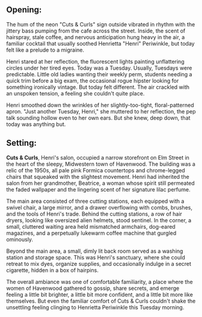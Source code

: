 ## Opening:

The hum of the neon "Cuts & Curls" sign outside vibrated in rhythm with the jittery bass pumping from the cafe across the street. Inside, the scent of hairspray, stale coffee, and nervous anticipation hung heavy in the air, a familiar cocktail that usually soothed Henrietta "Henri" Periwinkle, but today felt like a prelude to a migraine.

Henri stared at her reflection, the fluorescent lights painting unflattering circles under her tired eyes. Today was a Tuesday. Usually, Tuesdays were predictable. Little old ladies wanting their weekly perm, students needing a quick trim before a big exam, the occasional rogue hipster looking for something ironically vintage. But today felt different. The air crackled with an unspoken tension, a feeling she couldn't quite place.

Henri smoothed down the wrinkles of her slightly-too-tight, floral-patterned apron. "Just another Tuesday, Henri," she muttered to her reflection, the pep talk sounding hollow even to her own ears. But she knew, deep down, that today was anything but.

## Setting:

**Cuts & Curls**, Henri's salon, occupied a narrow storefront on Elm Street in the heart of the sleepy, Midwestern town of Havenwood. The building was a relic of the 1950s, all pale pink Formica countertops and chrome-legged chairs that squeaked with the slightest movement. Henri had inherited the salon from her grandmother, Beatrice, a woman whose spirit still permeated the faded wallpaper and the lingering scent of her signature lilac perfume.

The main area consisted of three cutting stations, each equipped with a swivel chair, a large mirror, and a drawer overflowing with combs, brushes, and the tools of Henri's trade. Behind the cutting stations, a row of hair dryers, looking like oversized alien helmets, stood sentinel. In the corner, a small, cluttered waiting area held mismatched armchairs, dog-eared magazines, and a perpetually lukewarm coffee machine that gurgled ominously.

Beyond the main area, a small, dimly lit back room served as a washing station and storage space. This was Henri's sanctuary, where she could retreat to mix dyes, organize supplies, and occasionally indulge in a secret cigarette, hidden in a box of hairpins.

The overall ambiance was one of comfortable familiarity, a place where the women of Havenwood gathered to gossip, share secrets, and emerge feeling a little bit brighter, a little bit more confident, and a little bit more like themselves. But even the familiar comfort of Cuts & Curls couldn't shake the unsettling feeling clinging to Henrietta Periwinkle this Tuesday morning.
